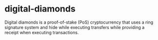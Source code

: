# digital-diamonds
Digital diamonds is a proof-of-stake (PoS) cryptocurrency that uses a ring signature system and hide while executing transfers while providing a receipt when executing transactions.
